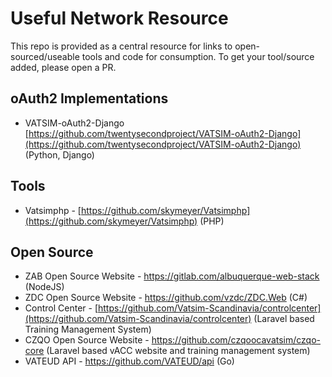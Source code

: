 # Useful Network Resource
This repo is provided as a central resource for links to open-sourced/useable tools and code for consumption.
To get your tool/source added, please open a PR.

## oAuth2 Implementations
* VATSIM-oAuth2-Django [https://github.com/twentysecondproject/VATSIM-oAuth2-Django](https://github.com/twentysecondproject/VATSIM-oAuth2-Django) (Python, Django)

## Tools
* Vatsimphp - [https://github.com/skymeyer/Vatsimphp](https://github.com/skymeyer/Vatsimphp) (PHP)

## Open Source
* ZAB Open Source Website - https://gitlab.com/albuquerque-web-stack (NodeJS)
* ZDC Open Source Website - https://github.com/vzdc/ZDC.Web (C#)
* Control Center - [https://github.com/Vatsim-Scandinavia/controlcenter](https://github.com/Vatsim-Scandinavia/controlcenter) (Laravel based Training Management System)
* CZQO Open Source Website - https://github.com/czqoocavatsim/czqo-core (Laravel based vACC website and training management system)
* VATEUD API - https://github.com/VATEUD/api (Go)

